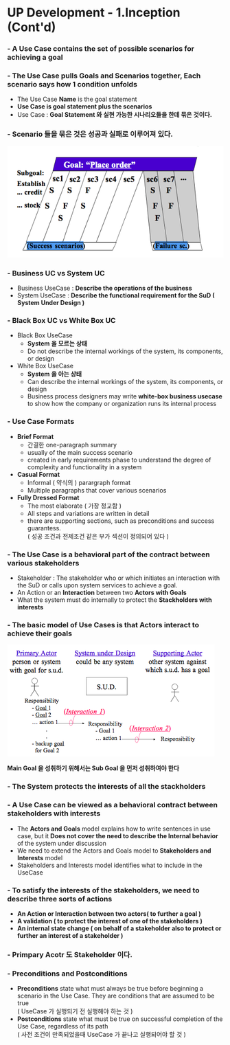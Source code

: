 UP Development - 1.Inception (Cont'd)
=======
### - A Use Case contains the set of possible scenarios for achieving a goal

### - The Use Case pulls Goals and Scenarios together, Each scenario says how 1 condition unfolds
- The Use Case **Name** is the goal statement
- **Use Case is goal statement plus the scenarios**
- Use Case : **Goal Statement 와 실현 가능한 시나리오들을 한데 묶은 것이다.**

### - Scenario 들을 묶은 것은 성공과 실패로 이루어져 있다.
![screenshot](img/collectedScenarios.png)


### - Business UC vs System UC
- Business UseCase : **Describe the operations of the business**
- System UseCase : **Describe the functional requirement for the SuD ( System Under Design )**

### - Black Box UC vs White Box UC
- Black Box UseCase 
	- **System 을 모르는 상태**
	- Do not describe the internal workings of the system, its components, or design
- White Box UseCase
	- **System 을 아는 상태**
	- Can describe the internal workings of the system, its components, or design
	- Business process designers may write **white-box business usecase** to show how the company or organization runs its internal process

### - Use Case Formats
- **Brief Format**
	- 간결한 one-paragraph summary
	- usually of the main success scenario
	- created in early requirements phase to understand the degree of complexity and functionality in a system
- **Casual Format**
	- Informal ( 약식의 ) parargraph format
	- Multiple paragraphs that cover various scenarios
- **Fully Dressed Format**
	- The most elaborate ( 가장 정교함 )
	- All steps and variations are written in detail
	- there are supporting sections, such as preconditions and success guarantess.<br>( 성공 조건과 전제조건 같은 부가 섹션이 정의되어 있다 )

### - The Use Case is a behavioral part of the contract between various stakeholders

- Stakeholder : The stakeholder who or which initiates an interaction with the SuD or calls upon system services to achieve a goal.
- An Action or an **Interaction** between two **Actors with Goals**
- What the system must do internally to protect the **Stackholders with interests**

### - The basic model of Use Cases is that Actors interact to achieve their goals

![screenshot](img/ActorsInteract.png)

**Main Goal 을 성취하기 위해서는 Sub Goal 을 먼저 성취하여야 한다**

### - The System protects the interests of all the stackholders

### - A Use Case can be viewed as a behavioral contract between stakeholders with interests
- The **Actors and Goals** model explains how to write sentences in use case, but it **Does not cover the need to describe the Internal behavior** of the system under discussion
- We need to extend the Actors and Goals model to **Stakeholders and Interests** model
- Stakeholders and Interests model identifies what to include in the UseCase

### - To satisfy the interests of the stakeholders, we need to describe three sorts of actions
- **An Action or Interaction between two actors( to further a goal )**
- **A validation ( to protect the interest of one of the stakeholders )**
- **An internal state change ( on behalf of a stakeholder also to protect or further an interest of a stakeholder )**

### - Primpary Acotr 도 Stakeholder 이다.

### - Preconditions and Postconditions
- **Preconditions** state what must always be true before beginning a scenario in the Use Case. They are conditions that are assumed to be true<br>( UseCase 가 실행되기 전 실행해야 하는 것 )
- **Postconditions** state what must be true on successful completion of the Use Case, regardless of its path<br>( 사전 조건이 만족되었을때 UseCase 가 끝나고 실행되어야 할 것 )



